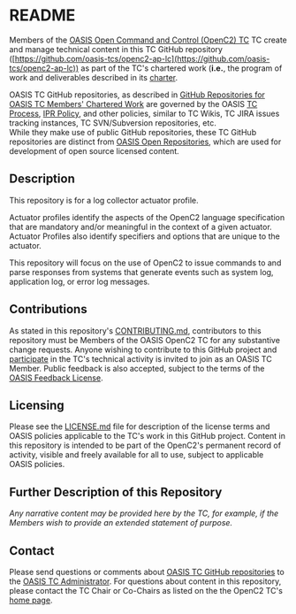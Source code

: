 # README

Members of the [OASIS Open Command and Control (OpenC2) TC](https://www.oasis-open.org/committees/openc2/) 
TC create and manage technical content in this TC GitHub repository 
([https://github.com/oasis-tcs/openc2-ap-lc](https://github.com/oasis-tcs/openc2-ap-lc)) as part of the 
TC's chartered work (**i.e.**, the program of work and deliverables described in its
[charter](https://www.oasis-open.org/committees/openc2/charter.php).

OASIS TC GitHub repositories, as described in 
[GitHub Repositories for OASIS TC Members' Chartered Work](https://www.oasis-open.org/resources/tcadmin/github-repositories-for-oasis-tc-members-chartered-work)
are governed by the OASIS [TC Process](https://www.oasis-open.org/policies-guidelines/tc-process), 
[IPR Policy](https://www.oasis-open.org/policies-guidelines/ipr), and other policies, 
similar to TC Wikis, TC JIRA issues tracking instances, TC SVN/Subversion repositories, etc.  
While they make use of public GitHub repositories, these TC GitHub repositories are distinct from 
[OASIS Open Repositories](https://www.oasis-open.org/resources/open-repositories), which are 
used for development of open source licensed content.

## Description

This repository is for a log collector actuator profile.

Actuator profiles identify the aspects of the OpenC2 language specification that are
mandatory and/or meaningful in the context of a given actuator. Actuator Profiles also 
identify specifiers and options that are unique to the actuator. 

This repository will focus on the use of OpenC2 to issue commands to and
parse responses from systems that generate events such as system log, application
log, or error log messages.

## Contributions
As stated in this repository's [CONTRIBUTING.md](https://github.com/oasis-tcs/openc2-ap-lc/blob/master/CONTRIBUTING.md),
contributors to this repository must be Members of the OASIS OpenC2 TC for any substantive change requests. Anyone wishing to 
contribute to this GitHub project and [participate](https://www.oasis-open.org/join/participation-instructions)
in the TC's technical activity is invited to join as an OASIS TC Member. Public feedback is also accepted, 
subject to the terms of the [OASIS Feedback License](https://www.oasis-open.org/policies-guidelines/ipr#appendixa).

## Licensing

Please see the [LICENSE.md](https://github.com/oasis-tcs/openc2-ap-lc/blob/master/LICENSE.md) 
file for description of the license terms and OASIS policies applicable to the TC's work 
in this GitHub project. Content in this repository is intended to be part of the OpenC2's 
permanent record of activity, visible and freely available for all to use, subject to applicable 
OASIS policies.

## Further Description of this Repository

_Any narrative content may be provided here by the TC, for example, if the Members wish to 
provide an extended statement of purpose._

## Contact

Please send questions or comments about [OASIS TC GitHub repositories](href="https://www.oasis-open.org/resources/tcadmin/github-repositories-for-oasis-tc-members-chartered-work)
to the [OASIS TC Administrator](mailto:tc-admin@oasis-open.org). For questions about content 
in this repository, please contact the TC Chair or Co-Chairs as listed on the the OpenC2 TC's 
[home page](https://www.oasis-open.org/committees/openc2/).
